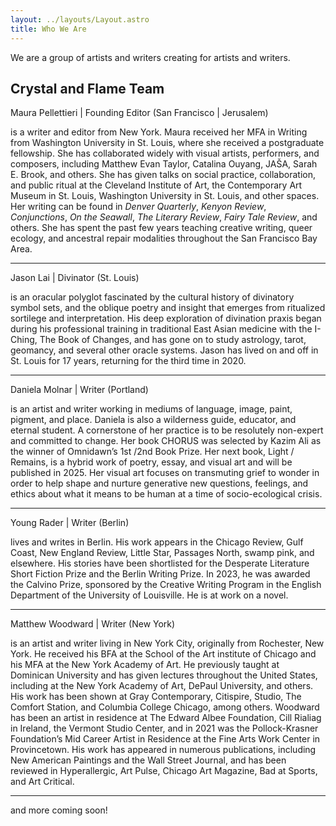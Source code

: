 ```yaml
---
layout: ../layouts/Layout.astro
title: Who We Are
---
```


We are a group of artists and writers creating for artists and writers.

## Crystal and Flame Team

Maura Pellettieri | Founding Editor (San Francisco | Jerusalem)

is a writer and editor from New York. Maura received her MFA in Writing from Washington University in St. Louis, where she received a postgraduate fellowship. She has collaborated widely with visual artists, performers, and composers, including Matthew Evan Taylor, Catalina Ouyang, JAŠA, Sarah E. Brook, and others. She has given talks on social practice, collaboration, and public ritual at the Cleveland Institute of Art, the Contemporary Art Museum in St. Louis, Washington University in St. Louis, and other spaces. Her writing can be found in *Denver Quarterly*, *Kenyon Review*, *Conjunctions*, *On the Seawall*, *The Literary Review*, *Fairy Tale Review*, and others. She has spent the past few years teaching creative writing, queer ecology, and ancestral repair modalities throughout the San Francisco Bay Area.

***

Jason Lai | Divinator (St. Louis)

is an oracular polyglot fascinated by the cultural history of divinatory symbol sets, and the oblique poetry and insight that emerges from ritualized sortilege and interpretation. His deep exploration of divination praxis began during his professional training in traditional East Asian medicine with the I-Ching, The Book of Changes, and has gone on to study astrology, tarot, geomancy, and several other oracle systems. Jason has lived on and off in St. Louis for 17 years, returning for the third time in 2020. 

***

Daniela Molnar | Writer (Portland)

is an artist and writer working in mediums of language, image, paint, pigment, and place. Daniela is also a wilderness guide, educator, and eternal student. A cornerstone of her practice is to be resolutely non-expert and committed to change. Her book CHORUS was selected by Kazim Ali as the winner of Omnidawn’s 1st /2nd Book Prize. Her next book, Light / Remains, is a hybrid work of poetry, essay, and visual art and will be published in 2025. Her visual art focuses on transmuting grief to wonder in order to help shape and nurture generative new questions, feelings, and ethics about what it means to be human at a time of socio-ecological crisis.

***

Young Rader | Writer (Berlin)

lives and writes in Berlin. His work appears in the Chicago Review, Gulf Coast, New England Review, Little Star, Passages North, swamp pink, and elsewhere. His stories have been shortlisted for the Desperate Literature Short Fiction Prize and the Berlin Writing Prize. In 2023, he was awarded the Calvino Prize, sponsored by the Creative Writing Program in the English Department of the University of Louisville. He is at work on a novel. 

***

Matthew Woodward | Writer (New York)

is an artist and writer living in New York City, originally from Rochester, New York. He received his BFA at the School of the Art institute of Chicago and his MFA at the New York Academy of Art. He previously taught at Dominican University and has given lectures throughout the United States, including at the New York Academy of Art, DePaul University, and others. His work has been shown at Gray Contemporary, Citispire, Studio, The Comfort Station, and Columbia College Chicago, among others. Woodward has been an artist in residence at The Edward Albee Foundation, Cill Rialiag in Ireland, the Vermont Studio Center, and in 2021 was the Pollock-Krasner Foundation’s Mid Career Artist in Residence at the Fine Arts Work Center in Provincetown. His work has appeared in numerous publications, including New American Paintings and the Wall Street Journal, and has been reviewed in Hyperallergic, Art Pulse, Chicago Art Magazine, Bad at Sports, and Art Critical.

***

and more coming soon!
